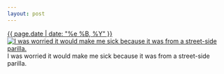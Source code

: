 ```yaml
---
layout: post
---
```


<p>
  <time><a href="/94">{{ page.date | date: "%e %B, %Y" }}</a></time>
  <a href="/94"><img src="{{ site.assets_url }}/94-640.jpg" srcset="{{ site.assets_url }}/94-1280.jpg 1280w, {{ site.assets_url }}/94-960.jpg 960w, {{ site.assets_url }}/94-640.jpg 640w, {{ site.assets_url }}/94-320.jpg 320w" sizes="(min-width: 700px) 50vw, calc(100vw - 2rem)" alt="I was worried it would make me sick because it was from a street-side parilla." /></a>
  <span>I was worried it would make me sick because it was from a street-side parilla.</span>
</p>
